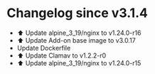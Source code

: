 # Changelog since v3.1.4
- ⬆️ Update alpine_3_19/nginx to v1.24.0-r16 
- ⬆️ Update Add-on base image to v3.0.17 
- Update Dockerfile 
- ⬆️ Update Clamav to v1.2.2-r0 
- ⬆️ Update alpine_3_19/nginx to v1.24.0-r15 
